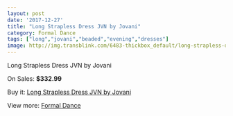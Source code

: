 ```yaml
---
layout: post
date: '2017-12-27'
title: "Long Strapless Dress JVN by Jovani"
category: Formal Dance
tags: ["long","jovani","beaded","evening","dresses"]
image: http://img.transblink.com/6483-thickbox_default/long-strapless-dress-jvn-by-jovani.jpg
---
```

Long Strapless Dress JVN by Jovani

On Sales: **$332.99**
<a href="https://www.transblink.com/en/formal-dance/2094-long-strapless-dress-jvn-by-jovani.html"><amp-img layout="responsive" width="600" height="600" src="//img.transblink.com/6483-thickbox_default/long-strapless-dress-jvn-by-jovani.jpg" alt="Long Strapless Dress JVN by Jovani 0" /></a>
<a href="https://www.transblink.com/en/formal-dance/2094-long-strapless-dress-jvn-by-jovani.html"><amp-img layout="responsive" width="600" height="600" src="//img.transblink.com/6487-thickbox_default/long-strapless-dress-jvn-by-jovani.jpg" alt="Long Strapless Dress JVN by Jovani 1" /></a>
<a href="https://www.transblink.com/en/formal-dance/2094-long-strapless-dress-jvn-by-jovani.html"><amp-img layout="responsive" width="600" height="600" src="//img.transblink.com/6486-thickbox_default/long-strapless-dress-jvn-by-jovani.jpg" alt="Long Strapless Dress JVN by Jovani 2" /></a>
<a href="https://www.transblink.com/en/formal-dance/2094-long-strapless-dress-jvn-by-jovani.html"><amp-img layout="responsive" width="600" height="600" src="//img.transblink.com/6485-thickbox_default/long-strapless-dress-jvn-by-jovani.jpg" alt="Long Strapless Dress JVN by Jovani 3" /></a>
<a href="https://www.transblink.com/en/formal-dance/2094-long-strapless-dress-jvn-by-jovani.html"><amp-img layout="responsive" width="600" height="600" src="//img.transblink.com/6484-thickbox_default/long-strapless-dress-jvn-by-jovani.jpg" alt="Long Strapless Dress JVN by Jovani 4" /></a>

Buy it: [Long Strapless Dress JVN by Jovani](https://www.transblink.com/en/formal-dance/2094-long-strapless-dress-jvn-by-jovani.html "Long Strapless Dress JVN by Jovani")

View more: [Formal Dance](https://www.transblink.com/en/6-formal-dance "Formal Dance")